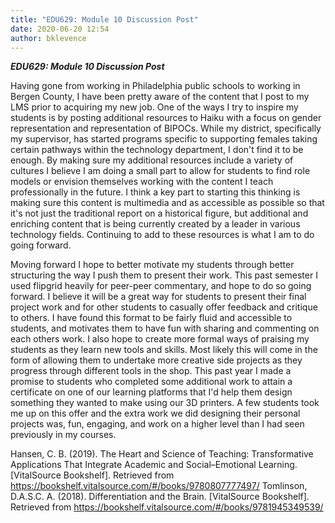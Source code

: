 ```yaml
---
title: "EDU629: Module 10 Discussion Post"
date: 2020-06-20 12:54
author: bklevence
---
```


***EDU629: Module 10 Discussion Post***





Having gone from working in Philadelphia public schools to working in Bergen County, I have been pretty aware of the content that I post to my LMS prior to acquiring my new job. One of the ways I try to inspire my students is by posting additional resources to Haiku with a focus on gender representation and representation of BIPOCs. While my district, specifically my supervisor, has started programs specific to supporting females taking certain pathways within the technology department, I don't find it to be enough. By making sure my additional resources include a variety of cultures I believe I am doing a small part to allow for students to find role models or envision themselves working with the content I teach professionally in the future. I think a key part to starting this thinking is making sure this content is multimedia and as accessible as possible so that it's not just the traditional report on a historical figure, but additional and enriching content that is being currently created by a leader in various technology fields. Continuing to add to these resources is what I am to do going forward.

Moving forward I hope to better motivate my students through better structuring the way I push them to present their work. This past semester I used flipgrid heavily for peer-peer commentary, and hope to do so going forward. I believe it will be a great way for students to present their final project work and for other students to casually offer feedback and critique to others. I have found this format to be fairly fluid and accessible to students, and motivates them to have fun with sharing and commenting on each others work. I also hope to create more formal ways of praising my students as they learn new tools and skills. Most likely this will come in the form of allowing them to undertake more creative side projects as they progress through different tools in the shop. This past year I made a promise to students who completed some additional work to attain a certificate on one of our learning platforms that I'd help them design something they wanted to make using our 3D printers. A few students took me up on this offer and the extra work we did designing their personal projects was, fun, engaging, and work on a higher level than I had seen previously in my courses.


Hansen, C. B. (2019). The Heart and Science of Teaching: Transformative Applications That Integrate Academic and Social–Emotional Learning. [VitalSource Bookshelf]. Retrieved from https://bookshelf.vitalsource.com/#/books/9780807777497/
Tomlinson, D.A.S.C. A. (2018). Differentiation and the Brain. [VitalSource Bookshelf]. Retrieved from https://bookshelf.vitalsource.com/#/books/9781945349539/
